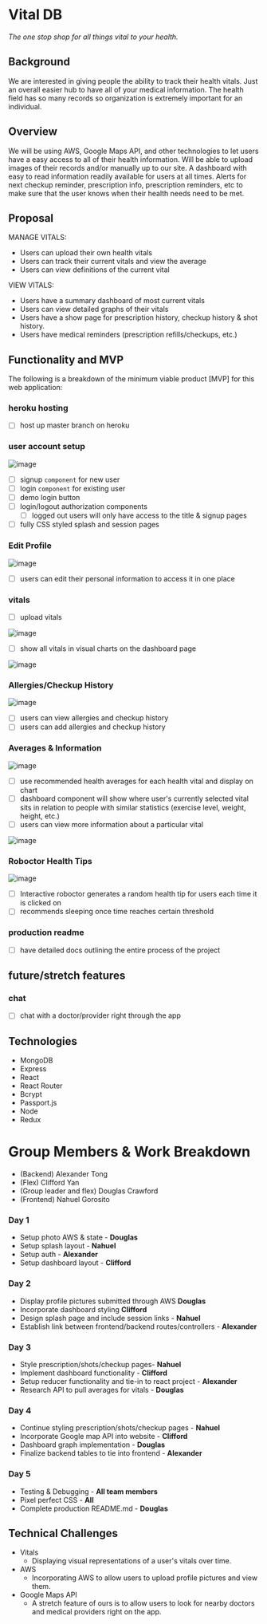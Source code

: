 # Vital DB

*The one stop shop for all things vital to your health.*

## Background

We are interested in giving people the ability to track their health vitals.  Just an overall easier hub to have all of your medical information.  The health field has so many records so organization is extremely important for an individual.

## Overview

We will be using AWS, Google Maps API, and other technologies to let users have a easy access to all of their health information.  Will be able to upload images of their records and/or manually up to our site.  A dashboard with easy to read information readily available for users at all times.  Alerts for next checkup reminder, prescription info, prescription reminders, etc to make sure that the user knows when their health needs need to be met.

## Proposal

MANAGE VITALS:
- Users can upload their own health vitals
- Users can track their current vitals and view the average
- Users can view definitions of the current vital

VIEW VITALS: 
- Users have a summary dashboard of most current vitals
- Users can view detailed graphs of their vitals
- Users have a show page for prescription history, checkup history & shot history.
- Users have medical reminders (prescription refills/checkups, etc.)

## Functionality and MVP
The following is a breakdown of the minimum viable product [MVP] for this web application:
### heroku hosting
- [ ] host up master branch on heroku

### user account setup

![image](https://user-images.githubusercontent.com/59629330/85146031-71b88280-b21b-11ea-888f-041df5e3e424.png)

- [ ] signup `component` for new user
- [ ] login `component` for existing user
- [ ] demo login button
- [ ] login/logout authorization components
    - [ ] logged out users will only have access to the title & signup pages
- [ ] fully CSS styled splash and session pages

### Edit Profile

![image](https://user-images.githubusercontent.com/59629330/85145893-3ddd5d00-b21b-11ea-9cc1-1d8924fdfa58.png)

- [ ] users can edit their personal information to access it in one place

### vitals
- [ ] upload vitals

![image](https://user-images.githubusercontent.com/59629330/85145843-2dc57d80-b21b-11ea-918c-1d865e590fc2.png)

- [ ] show all vitals in visual charts on the dashboard page

![image](https://user-images.githubusercontent.com/59629330/85145857-31f19b00-b21b-11ea-90ac-1ed6c36fb934.png)

### Allergies/Checkup History

![image](https://user-images.githubusercontent.com/59629330/85145876-374ee580-b21b-11ea-8506-87e761a8600f.png)

- [ ] users can view allergies and checkup history
- [ ] users can add allergies and checkup history

### Averages & Information

![image](https://user-images.githubusercontent.com/59629330/85147146-6c0f6c80-b21c-11ea-867f-5c164dbd8848.png)

- [ ] use recommended health averages for each health vital and display on chart
- [ ] dashboard component will show where user's currently selected vital sits in relation to people with similar statistics (exercise level, weight, height, etc.)
- [ ] users can view more information about a particular vital 

![image](https://user-images.githubusercontent.com/59629330/85145882-3ae26c80-b21b-11ea-98a6-963345f5055b.png)

### Roboctor Health Tips

![image](https://user-images.githubusercontent.com/59629330/85145909-42a21100-b21b-11ea-929e-3b683e0fca1e.png)

- [ ] Interactive roboctor generates a random health tip for users each time it is clicked on
- [ ] recommends sleeping once time reaches certain threshold

### production readme
- [ ] have detailed docs outlining the entire process of the project

## future/stretch features
### chat
- [ ] chat with a doctor/provider right through the app

## Technologies

- MongoDB
- Express
- React
- React Router
- Bcrypt
- Passport.js
- Node
- Redux

# Group Members & Work Breakdown
- (Backend) Alexander Tong
- (Flex) Clifford Yan
- (Group leader and flex) Douglas Crawford
- (Frontend) Nahuel Gorosito


### Day 1
* Setup photo AWS & state - **Douglas**
* Setup splash layout - **Nahuel**
* Setup auth - **Alexander**
* Setup dashboard layout - **Clifford**

### Day 2
* Display profile pictures submitted through AWS **Douglas**
* Incorporate dashboard styling **Clifford**
* Design splash page and include session links - **Nahuel**
* Establish link between frontend/backend routes/controllers - **Alexander**

### Day 3
* Style prescription/shots/checkup pages- **Nahuel**
* Implement dashboard functionality - **Clifford**
* Setup reducer functionality and tie-in to react project - **Alexander**
* Research API to pull averages for vitals - **Douglas**

### Day 4
* Continue styling prescription/shots/checkup pages - **Nahuel**
* Incorporate Google map API into website - **Clifford**
* Dashboard graph implementation - **Douglas**
* Finalize backend tables to tie into frontend - **Alexander**

### Day 5
* Testing & Debugging - **All team members**
* Pixel perfect CSS - **All**
* Complete production README.md - **Douglas**



## Technical Challenges

- Vitals
  - Displaying visual representations of a user's vitals over time.
- AWS
  - Incorporating AWS to allow users to upload profile pictures and view them.
- Google Maps API
  - A stretch feature of ours is to allow users to look for nearby doctors and medical providers right on the app.
  


